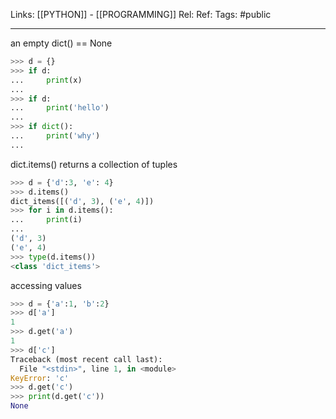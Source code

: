 Links: [[PYTHON]] - [[PROGRAMMING]]
Rel: 
Ref: 
Tags: #public 

--- 

an empty dict() == None
```py
>>> d = {}
>>> if d:
...     print(x)
... 
>>> if d:
...     print('hello')
... 
>>> if dict():
...     print('why')
... 
```

dict.items()
returns a collection of tuples
```py
>>> d = {'d':3, 'e': 4}
>>> d.items()
dict_items([('d', 3), ('e', 4)])
>>> for i in d.items():
...     print(i)
... 
('d', 3)
('e', 4)
>>> type(d.items())
<class 'dict_items'>
```

accessing values
```py
>>> d = {'a':1, 'b':2}
>>> d['a']
1
>>> d.get('a')
1
>>> d['c']
Traceback (most recent call last):
  File "<stdin>", line 1, in <module>
KeyError: 'c'
>>> d.get('c')
>>> print(d.get('c'))
None
```